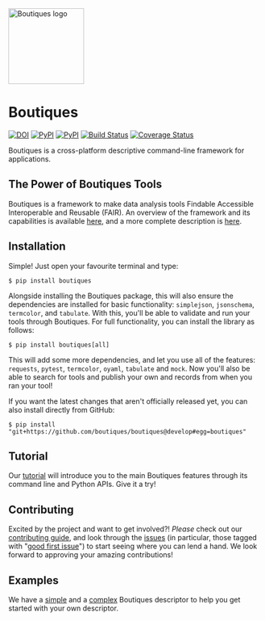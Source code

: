 <img src="http://boutiques.github.io/images/logo.png" width="150" alt="Boutiques logo"/>

# Boutiques

[![DOI](https://zenodo.org/badge/32616811.svg)](https://zenodo.org/badge/latestdoi/32616811)
[![PyPI](https://img.shields.io/pypi/v/boutiques.svg)](https://pypi.python.org/pypi/boutiques)
[![PyPI](https://img.shields.io/pypi/pyversions/boutiques.svg)](https://pypi.python.org/pypi/boutiques)
[![Build Status](https://travis-ci.org/boutiques/boutiques.svg?branch=develop)](https://travis-ci.org/boutiques/boutiques)
[![Coverage Status](https://coveralls.io/repos/github/boutiques/boutiques/badge.svg?branch=develop)](https://coveralls.io/github/boutiques/boutiques?branch=develop)

Boutiques is a cross-platform descriptive command-line framework for applications.

## The Power of Boutiques Tools

Boutiques is a framework to make data analysis tools Findable Accessible
Interoperable and Reusable (FAIR). An overview of the framework and its
capabilities is available
[here](https://figshare.com/articles/fair-pipelines-poster_pdf/8143241),
and a more complete description is
[here](https://academic.oup.com/gigascience/article/7/5/giy016/4951979).

## Installation

Simple! Just open your favourite terminal and type:

    $ pip install boutiques

Alongside installing the Boutiques package, this will also ensure the dependencies are installed for basic functionality: `simplejson`, `jsonschema`, `termcolor`, and `tabulate`. With this, you'll be able to validate and run your tools through Boutiques. For full functionality, you can install the library as follows:

    $ pip install boutiques[all]

This will add some more dependencies, and let you use all of the features: `requests`, `pytest`, `termcolor`, `oyaml`, `tabulate` and `mock`. Now you'll also be able to search for tools and publish your own and records from when you ran your tool!

If you want the latest changes that aren't officially released yet, you can also install directly from GitHub:

    $ pip install "git+https://github.com/boutiques/boutiques@develop#egg=boutiques"

## Tutorial

Our
[tutorial](https://nbviewer.jupyter.org/github/boutiques/tutorial/blob/master/notebooks/boutiques-tutorial.ipynb)
will introduce you to the main Boutiques features through its command line
and Python APIs. Give it a try!

## Contributing

Excited by the project and want to get involved?! *Please* check out our [contributing guide](./CONTRIBUTING.md), and look through the
[issues](https://github.com/boutiques/boutiques/issues/) (in particular, those tagged with
"[good first issue](https://github.com/boutiques/boutiques/issues?q=is%3Aopen+is%3Aissue+label%3A%22good+first+issue%22)") to start seeing where
you can lend a hand. We look forward to approving your amazing contributions!

## Examples
We have a [simple](https://github.com/boutiques/boutiques/tree/master/boutiques/schema/examples/example3) and a [complex](https://github.com/boutiques/boutiques/tree/master/boutiques/schema/examples/example1) Boutiques descriptor to help you get started with your own descriptor.
